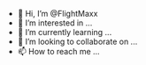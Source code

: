 - 👋 Hi, I’m @FlightMaxx
- 👀 I’m interested in ...
- 🌱 I’m currently learning ...
- 💞️ I’m looking to collaborate on ...
- 📫 How to reach me ...

<!---
FlightMaxx/FlightMaxx is a ✨ special ✨ repository because its `README.md` (this file) appears on your GitHub profile.
You can click the Preview link to take a look at your changes.
--->

